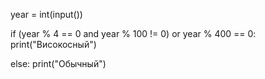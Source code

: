 year = int(input())

if (year % 4 == 0 and year % 100 != 0) or year % 400 == 0:
    print("Високосный")

else:
    print("Обычный")
